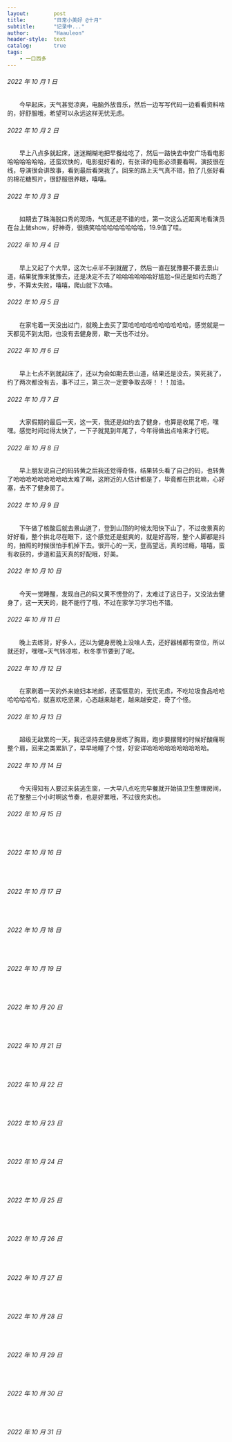 ```yaml
---
layout:        post
title:         "日常小美好 @十月"
subtitle:      "记录中..."
author:        "Haauleon"
header-style:  text
catalog:       true
tags:
    - 一口西多
---
```


###### 2022 年 10 月 1 日
&emsp;&emsp;今早起床，天气甚觉凉爽，电脑外放音乐，然后一边写写代码一边看看资料啥的，好舒服哦，希望可以永远这样无忧无虑。

###### 2022 年 10 月 2 日
&emsp;&emsp;早上八点多就起床，迷迷糊糊地把早餐给吃了，然后一路快去中安广场看电影哈哈哈哈哈哈，还蛮欢快的，电影挺好看的，有张译的电影必须要看啊，演技很在线，导演很会讲故事，看到最后看哭我了。回来的路上天气真不错，拍了几张好看的棉花糖照片，很舒服很养眼，嘻嘻。

###### 2022 年 10 月 3 日
&emsp;&emsp;如期去了珠海脱口秀的现场，气氛还是不错的哇，第一次这么近距离地看演员在台上做show，好神奇，很搞笑哈哈哈哈哈哈哈哈，19.9值了哇。

###### 2022 年 10 月 4 日
&emsp;&emsp;早上又起了个大早，这次七点半不到就醒了，然后一直在犹豫要不要去景山道，结果犹豫来犹豫去，还是决定不去了哈哈哈哈哈哈好尴尬~但还是如约去跑了步，不算太失败，嘻嘻，爬山就下次咯。

###### 2022 年 10 月 5 日
&emsp;&emsp;在家宅着一天没出过门，就晚上去买了菜哈哈哈哈哈哈哈哈哈哈，感觉就是一天都见不到太阳，也没有去健身房，歇一天也不过分。

###### 2022 年 10 月 6 日
&emsp;&emsp;早上七点不到就起床了，还以为会如期去景山道，结果还是没去，笑死我了，约了两次都没有去，事不过三，第三次一定要争取去呀！！！加油。

###### 2022 年 10 月 7 日
&emsp;&emsp;大家假期的最后一天，这一天，我还是如约去了健身，也算是收尾了吧，嘿嘿。感觉时间过得太快了，一下子就晃到年尾了，今年得做出点啥来才行呢。

###### 2022 年 10 月 8 日
&emsp;&emsp;早上朋友说自己的码转黄之后我还觉得奇怪，结果转头看了自己的码，也转黄了哈哈哈哈哈哈哈哈哈太难了啊，这附近的人估计都是了，毕竟都在拱北嘛，心好塞，去不了健身房了。

###### 2022 年 10 月 9 日
&emsp;&emsp;下午做了核酸后就去景山道了，登到山顶的时候太阳快下山了，不过夜景真的好好看，整个拱北尽在眼下，这个感觉还是挺爽的，就是好高呀，整个人脚都是抖的，拍照的时候很怕手机掉下去。很开心的一天，登高望远，真的过瘾，嘻嘻，蛮有收获的，步道和蓝天真的好配哦，好美。

###### 2022 年 10 月 10 日
&emsp;&emsp;今天一觉睡醒，发现自己的码又黄不愣登的了，太难过了这日子，又没法去健身了，这一天天的，能不能行了哦，不过在家学习学习也不错。

###### 2022 年 10 月 11 日
&emsp;&emsp;晚上去练背，好多人，还以为健身房晚上没啥人去，还好器械都有空位，所以就还好，嘿嘿~天气转凉啦，秋冬季节要到了呢。

###### 2022 年 10 月 12 日
&emsp;&emsp;在家刷着一天的外来媳妇本地郎，还蛮惬意的，无忧无虑，不吃垃圾食品哈哈哈哈哈哈哈，就喜欢吃坚果，心态越来越老，越来越安定，奇了个怪。

###### 2022 年 10 月 13 日
&emsp;&emsp;超级无敌累的一天，我还坚持去健身房练了胸肩，跑步要摆臂的时候好酸痛啊整个肩，回来之类累趴了，早早地睡了个觉，好安详哈哈哈哈哈哈哈哈哈哈。

###### 2022 年 10 月 14 日
&emsp;&emsp;今天得知有人要过来装逃生窗，一大早八点吃完早餐就开始搞卫生整理房间，花了整整三个小时啊这节奏，也是好累哦，不过很充实也。

###### 2022 年 10 月 15 日
&emsp;&emsp;

###### 2022 年 10 月 16 日
&emsp;&emsp;

###### 2022 年 10 月 17 日
&emsp;&emsp;

###### 2022 年 10 月 18 日
&emsp;&emsp;

###### 2022 年 10 月 19 日
&emsp;&emsp;

###### 2022 年 10 月 20 日
&emsp;&emsp;

###### 2022 年 10 月 21 日
&emsp;&emsp;

###### 2022 年 10 月 22 日
&emsp;&emsp;

###### 2022 年 10 月 23 日
&emsp;&emsp;

###### 2022 年 10 月 24 日
&emsp;&emsp;

###### 2022 年 10 月 25 日
&emsp;&emsp;

###### 2022 年 10 月 26 日
&emsp;&emsp;

###### 2022 年 10 月 27 日
&emsp;&emsp;

###### 2022 年 10 月 28 日
&emsp;&emsp;

###### 2022 年 10 月 29 日
&emsp;&emsp;

###### 2022 年 10 月 30 日
&emsp;&emsp;

###### 2022 年 10 月 31 日
&emsp;&emsp;